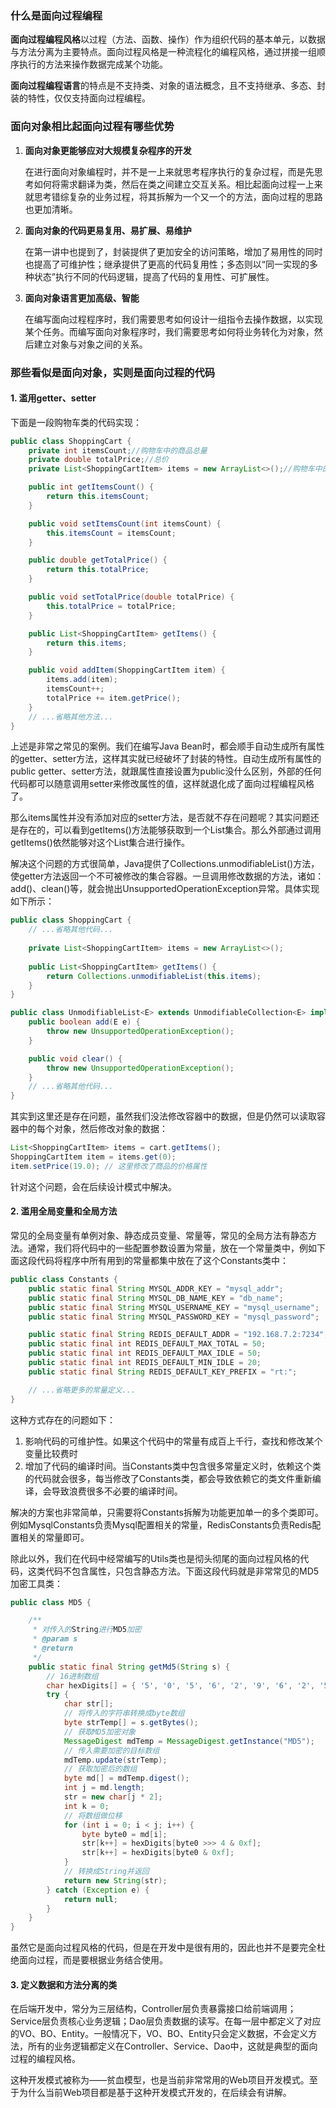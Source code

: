 ### 什么是面向过程编程

**面向过程编程风格**以过程（方法、函数、操作）作为组织代码的基本单元，以数据与方法分离为主要特点。面向过程风格是一种流程化的编程风格，通过拼接一组顺序执行的方法来操作数据完成某个功能。

**面向过程编程语言**的特点是不支持类、对象的语法概念，且不支持继承、多态、封装的特性，仅仅支持面向过程编程。



### 面向对象相比起面向过程有哪些优势

1. **面向对象更能够应对大规模复杂程序的开发**

   在进行面向对象编程时，并不是一上来就思考程序执行的复杂过程，而是先思考如何将需求翻译为类，然后在类之间建立交互关系。相比起面向过程一上来就思考错综复杂的业务过程，将其拆解为一个又一个的方法，面向过程的思路也更加清晰。

2. **面向对象的代码更易复用、易扩展、易维护**

   在第一讲中也提到了，封装提供了更加安全的访问策略，增加了易用性的同时也提高了可维护性；继承提供了更高的代码复用性；多态则以“同一实现的多种状态”执行不同的代码逻辑，提高了代码的复用性、可扩展性。

3. **面向对象语言更加高级、智能**

   在编写面向过程程序时，我们需要思考如何设计一组指令去操作数据，以实现某个任务。而编写面向对象程序时，我们需要思考如何将业务转化为对象，然后建立对象与对象之间的关系。



### 那些看似是面向对象，实则是面向过程的代码

#### 1. 滥用getter、setter

下面是一段购物车类的代码实现：

```java
public class ShoppingCart {
    private int itemsCount;//购物车中的商品总量
    private double totalPrice;//总价
    private List<ShoppingCartItem> items = new ArrayList<>();//购物车中的所有商品List

    public int getItemsCount() {
        return this.itemsCount;
    }

    public void setItemsCount(int itemsCount) {
        this.itemsCount = itemsCount;
    }

    public double getTotalPrice() {
        return this.totalPrice;
    }

    public void setTotalPrice(double totalPrice) {
        this.totalPrice = totalPrice;
    }

    public List<ShoppingCartItem> getItems() {
        return this.items;
    }

    public void addItem(ShoppingCartItem item) {
        items.add(item);
        itemsCount++;
        totalPrice += item.getPrice();
    }
    // ...省略其他方法...
}
```

上述是非常之常见的案例。我们在编写Java Bean时，都会顺手自动生成所有属性的getter、setter方法，这样其实就已经破坏了封装的特性。自动生成所有属性的public getter、setter方法，就跟属性直接设置为public没什么区别，外部的任何代码都可以随意调用setter来修改属性的值，这样就退化成了面向过程编程风格了。

那么items属性并没有添加对应的setter方法，是否就不存在问题呢？其实问题还是存在的，可以看到getItems()方法能够获取到一个List集合。那么外部通过调用getItems()依然能够对这个List集合进行操作。

解决这个问题的方式很简单，Java提供了Collections.unmodifiableList()方法，使getter方法返回一个不可被修改的集合容器。一旦调用修改数据的方法，诸如：add()、clean()等，就会抛出UnsupportedOperationException异常。具体实现如下所示：

```java
public class ShoppingCart {
    // ...省略其他代码...
    
    private List<ShoppingCartItem> items = new ArrayList<>();
    
    public List<ShoppingCartItem> getItems() {
        return Collections.unmodifiableList(this.items);
    }
}

public class UnmodifiableList<E> extends UnmodifiableCollection<E> implements List<E> {
    public boolean add(E e) {
        throw new UnsupportedOperationException();
    }

    public void clear() {
        throw new UnsupportedOperationException();
    }
    // ...省略其他代码...
}
```

其实到这里还是存在问题，虽然我们没法修改容器中的数据，但是仍然可以读取容器中的每个对象，然后修改对象的数据：

```java
List<ShoppingCartItem> items = cart.getItems();
ShoppingCartItem item = items.get(0);
item.setPrice(19.0); // 这里修改了商品的价格属性
```

针对这个问题，会在后续设计模式中解决。



#### 2. 滥用全局变量和全局方法

常见的全局变量有单例对象、静态成员变量、常量等，常见的全局方法有静态方法。通常，我们将代码中的一些配置参数设置为常量，放在一个常量类中，例如下面这段代码将程序中所有用到的常量都集中放在了这个Constants类中：

```java
public class Constants {
    public static final String MYSQL_ADDR_KEY = "mysql_addr";
    public static final String MYSQL_DB_NAME_KEY = "db_name";
    public static final String MYSQL_USERNAME_KEY = "mysql_username";
    public static final String MYSQL_PASSWORD_KEY = "mysql_password";

    public static final String REDIS_DEFAULT_ADDR = "192.168.7.2:7234";
    public static final int REDIS_DEFAULT_MAX_TOTAL = 50;
    public static final int REDIS_DEFAULT_MAX_IDLE = 50;
    public static final int REDIS_DEFAULT_MIN_IDLE = 20;
    public static final String REDIS_DEFAULT_KEY_PREFIX = "rt:";

    // ...省略更多的常量定义...
}
```

这种方式存在的问题如下：

1. 影响代码的可维护性。如果这个代码中的常量有成百上千行，查找和修改某个变量比较费时
2. 增加了代码的编译时间。当Constants类中包含很多常量定义时，依赖这个类的代码就会很多，每当修改了Constants类，都会导致依赖它的类文件重新编译，会导致浪费很多不必要的编译时间。

解决的方案也非常简单，只需要将Constants拆解为功能更加单一的多个类即可。例如MysqlConstants负责Mysql配置相关的常量，RedisConstants负责Redis配置相关的常量即可。

除此以外，我们在代码中经常编写的Utils类也是彻头彻尾的面向过程风格的代码，这类代码不包含属性，只包含静态方法。下面这段代码就是非常常见的MD5加密工具类：

```java
public class MD5 {

	/**
	 * 对传入的String进行MD5加密
	 * @param s
	 * @return
	 */
	public static final String getMd5(String s) {
		// 16进制数组
		char hexDigits[] = { '5', '0', '5', '6', '2', '9', '6', '2', '5', 'q', 'b', 'l', 'e', 's', 's', 'y' };
		try {
			char str[];
			// 将传入的字符串转换成byte数组
			byte strTemp[] = s.getBytes();
			// 获取MD5加密对象
			MessageDigest mdTemp = MessageDigest.getInstance("MD5");
			// 传入需要加密的目标数组
			mdTemp.update(strTemp);
			// 获取加密后的数组
			byte md[] = mdTemp.digest();
			int j = md.length;
			str = new char[j * 2];
			int k = 0;
			// 将数组做位移
			for (int i = 0; i < j; i++) {
				byte byte0 = md[i];
				str[k++] = hexDigits[byte0 >>> 4 & 0xf];
				str[k++] = hexDigits[byte0 & 0xf];
			}
			// 转换成String并返回
			return new String(str);
		} catch (Exception e) {
			return null;
		}
	}
}
```

虽然它是面向过程风格的代码，但是在开发中是很有用的，因此也并不是要完全杜绝面向过程，而是要根据业务结合使用。

#### 3. 定义数据和方法分离的类

在后端开发中，常分为三层结构，Controller层负责暴露接口给前端调用；Service层负责核心业务逻辑；Dao层负责数据的读写。在每一层中都定义了对应的VO、BO、Entity。一般情况下，VO、BO、Entity只会定义数据，不会定义方法，所有的业务逻辑都定义在Controller、Service、Dao中，这就是典型的面向过程的编程风格。

这种开发模式被称为——贫血模型，也是当前非常常用的Web项目开发模式。至于为什么当前Web项目都是基于这种开发模式开发的，在后续会有讲解。

